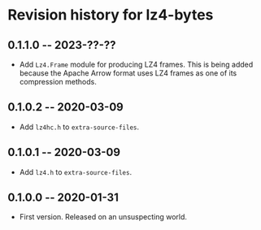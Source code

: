 # Revision history for lz4-bytes

## 0.1.1.0 -- 2023-??-??

* Add `Lz4.Frame` module for producing LZ4 frames. This is being added
  because the Apache Arrow format uses LZ4 frames as one of its compression
  methods.

## 0.1.0.2 -- 2020-03-09

* Add `lz4hc.h` to `extra-source-files`.

## 0.1.0.1 -- 2020-03-09

* Add `lz4.h` to `extra-source-files`.

## 0.1.0.0 -- 2020-01-31

* First version. Released on an unsuspecting world.
